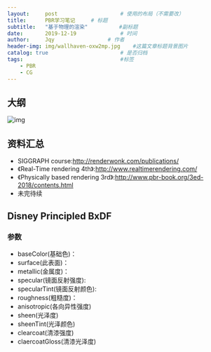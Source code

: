 ```yaml
---
layout:     post   				    # 使用的布局（不需要改）
title:      PBR学习笔记		# 标题 
subtitle:   "基于物理的渲染"          #副标题
date:       2019-12-19 				# 时间
author:     Jqy					# 作者
header-img: img/wallhaven-oxw2mp.jpg 	#这篇文章标题背景图片
catalog: true 						# 是否归档
tags:								#标签
    - PBR
    - CG
---
```


## 大纲
![img](https://raw.githubusercontent.com/QianMo/PBR-White-Paper/master/media/PBR-White-Paper-Knowledge-Architecture-1.0.png)

## 资料汇总
* SIGGRAPH course:http://renderwonk.com/publications/
* 《Real-Time rendering 4th》:http://www.realtimerendering.com/
* 《Physically based rendering 3rd》:http://www.pbr-book.org/3ed-2018/contents.html
* 未完待续

## Disney Principled BxDF
### 参数
* baseColor(基础色)：
* surface(此表面)：
* metallic(金属度)：
* specular(镜面反射强度):
* specularTint(镜面反射颜色):
* roughness(粗糙度)：
* anisotropic(各向异性强度)
* sheen(光泽度)
* sheenTint(光泽颜色)
* clearcoat(清漆强度)
* claercoatGloss(清漆光泽度)